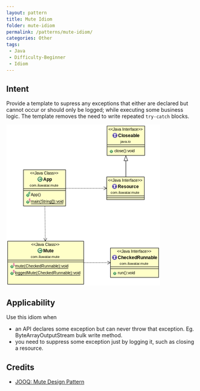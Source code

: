 ```yaml
---
layout: pattern
title: Mute Idiom
folder: mute-idiom
permalink: /patterns/mute-idiom/
categories: Other
tags: 
 - Java
 - Difficulty-Beginner
 - Idiom
---
```


## Intent
Provide a template to supress any exceptions that either are declared but cannot occur or should only be logged;
while executing some business logic. The template removes the need to write repeated `try-catch` blocks.


![alt text](./etc/mute-idiom.png "Mute Idiom")

## Applicability
Use this idiom when

* an API declares some exception but can never throw that exception. Eg. ByteArrayOutputStream bulk write method.
* you need to suppress some exception just by logging it, such as closing a resource.

## Credits

* [JOOQ: Mute Design Pattern](http://blog.jooq.org/2016/02/18/the-mute-design-pattern/)
